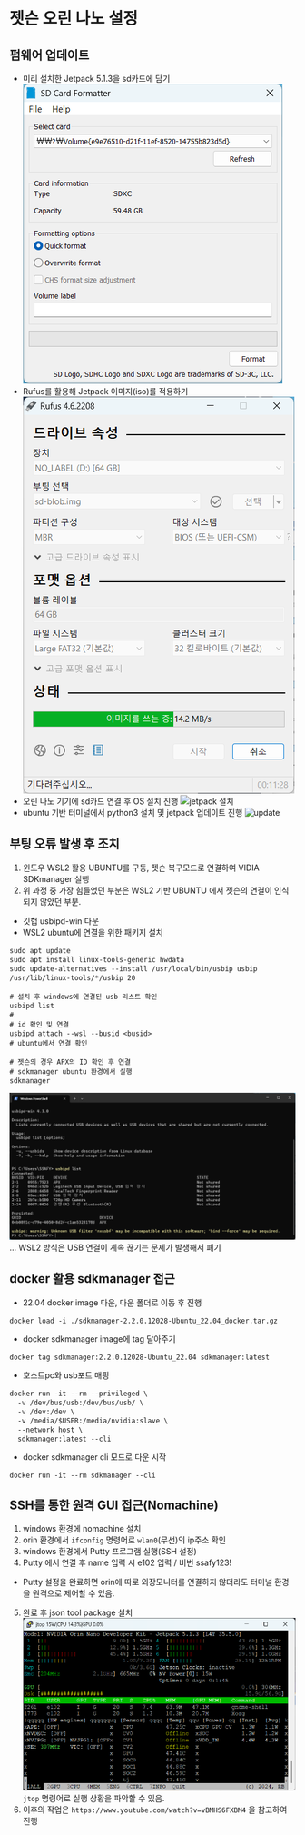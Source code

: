 # 젯슨 오린 나노 설정

## 펌웨어 업데이트 
- 미리 설치한 Jetpack 5.1.3을 sd카드에 담기
![sd card formatter 설정](image.png)
- Rufus를 활용해 Jetpack 이미지(iso)를 적용하기
![Rufus](image-1.png)
- 오린 나노 기기에 sd카드 연결 후 OS 설치 진행
![jetpack 설치](image-2.png)
- ubuntu 기반 터미널에서 python3 설치 및 jetpack 업데이트 진행
![update](image-3.png)

## 부팅 오류 발생 후 조치
1. 윈도우 WSL2 활용 UBUNTU를 구동, 젯슨 복구모드로 연결하여 VIDIA SDKmanager 실행
2. 위 과정 중 가장 힘들었던 부분은 WSL2 기반 UBUNTU 에서 젯슨의 연결이 인식되지 않았던 부분.
- 깃헙 usbipd-win 다운
- WSL2 ubuntu에 연결을 위한 패키지 설치
```ubuntu
sudo apt update
sudo apt install linux-tools-generic hwdata
sudo update-alternatives --install /usr/local/bin/usbip usbip /usr/lib/linux-tools/*/usbip 20

# 설치 후 windows에 연결된 usb 리스트 확인
usbipd list
# 
# id 확인 및 연결
usbipd attach --wsl --busid <busid>
# ubuntu에서 연결 확인

# 젯슨의 경우 APX의 ID 확인 후 연결
# sdkmanager ubuntu 환경에서 실행
sdkmanager
```
![alt text](image-5.png)
... WSL2 방식은 USB 연결이 계속 끊기는 문제가 발생해서 폐기

## docker 활용 sdkmanager 접근
- 22.04 docker image 다운, 다운 폴더로 이동 후 진행
```docker
docker load -i ./sdkmanager-2.2.0.12028-Ubuntu_22.04_docker.tar.gz
```
- docker sdkmanager image에 tag 달아주기
```docker
docker tag sdkmanager:2.2.0.12028-Ubuntu_22.04 sdkmanager:latest
```
- 호스트pc와 usb포트 매핑
```docker
docker run -it --rm --privileged \
  -v /dev/bus/usb:/dev/bus/usb/ \
  -v /dev:/dev \
  -v /media/$USER:/media/nvidia:slave \
  --network host \
  sdkmanager:latest --cli
```
- docker sdkmanager cli 모드로 다운 시작
```docker
docker run -it --rm sdkmanager --cli
```

## SSH를 통한 원격 GUI 접근(Nomachine)

1. windows 환경에 nomachine 설치
2. orin 환경에서 `ifconfig` 명령어로 `wlan0`(무선)의 ip주소 확인
3. windows 환경에서 Putty 프로그램 실행(SSH 설정)
4. Putty 에서 연결 후 name 입력 시 e102 입력 / 비번 ssafy123!
- Putty 설정을 완료하면 orin에 따로 외장모니터를 연결하지 않더라도 터미널 환경을 원격으로 제어할 수 있음.
5. 완료 후 json tool package 설치
![jtop 실행 시 GUI 어느정도 대체 가능](image-4.png)
`jtop` 명령어로 실행 상황을 파악할 수 있음.
6. 이후의 작업은 `https://www.youtube.com/watch?v=vBMHS6FXBM4` 을 참고하여 진행